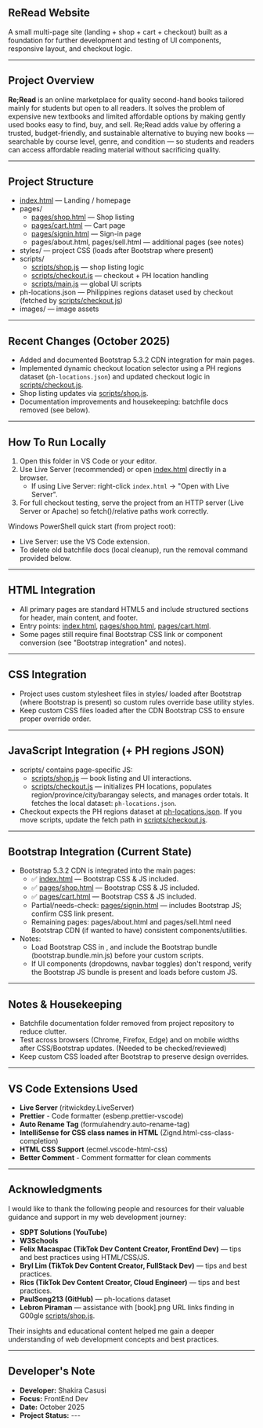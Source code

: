 ## ReRead Website

A small multi-page site (landing + shop + cart + checkout) built as a foundation for further development and testing of UI components, responsive layout, and checkout logic.

---

## Project Overview

**Re;Read** is an online marketplace for quality second-hand books tailored mainly for students but open to all readers. It solves the problem of expensive new textbooks and limited affordable options by making gently used books easy to find, buy, and sell. Re;Read adds value by offering a trusted, budget-friendly, and sustainable alternative to buying new books — searchable by course level, genre, and condition — so students and readers can access affordable reading material without sacrificing quality.

---

## Project Structure

- [index.html](index.html) — Landing / homepage
- pages/
  - [pages/shop.html](pages/shop.html) — Shop listing
  - [pages/cart.html](pages/cart.html) — Cart page
  - [pages/signin.html](pages/signin.html) — Sign-in page
  - pages/about.html, pages/sell.html — additional pages (see notes)
- styles/ — project CSS (loads after Bootstrap where present)
- scripts/
  - [scripts/shop.js](scripts/shop.js) — shop listing logic
  - [scripts/checkout.js](scripts/checkout.js) — checkout + PH location handling
  - [scripts/main.js](scripts/main.js) — global UI scripts
- ph-locations.json — Philippines regions dataset used by checkout (fetched by [scripts/checkout.js](scripts/checkout.js))
- images/ — image assets

---

## Recent Changes (October 2025)

- Added and documented Bootstrap 5.3.2 CDN integration for main pages.
- Implemented dynamic checkout location selector using a PH regions dataset (`ph-locations.json`) and updated checkout logic in [scripts/checkout.js](scripts/checkout.js).
- Shop listing updates via [scripts/shop.js](scripts/shop.js).
- Documentation improvements and housekeeping: batchfile docs removed (see below).

---

## How To Run Locally

1. Open this folder in VS Code or your editor.
2. Use Live Server (recommended) or open [index.html](index.html) directly in a browser.
   - If using Live Server: right-click `index.html` → "Open with Live Server".
3. For full checkout testing, serve the project from an HTTP server (Live Server or Apache) so fetch()/relative paths work correctly.

Windows PowerShell quick start (from project root):

- Live Server: use the VS Code extension.
- To delete old batchfile docs (local cleanup), run the removal command provided below.

---

## HTML Integration

- All primary pages are standard HTML5 and include structured sections for header, main content, and footer.
- Entry points: [index.html](index.html), [pages/shop.html](pages/shop.html), [pages/cart.html](pages/cart.html).
- Some pages still require final Bootstrap CSS link or component conversion (see "Bootstrap integration" and notes).

---

## CSS Integration

- Project uses custom stylesheet files in styles/ loaded after Bootstrap (where Bootstrap is present) so custom rules override base utility styles.
- Keep custom CSS files loaded after the CDN Bootstrap CSS to ensure proper override order.

---

## JavaScript Integration (+ PH regions JSON)

- scripts/ contains page-specific JS:
  - [scripts/shop.js](scripts/shop.js) — book listing and UI interactions.
  - [scripts/checkout.js](scripts/checkout.js) — initializes PH locations, populates region/province/city/barangay selects, and manages order totals. It fetches the local dataset: `ph-locations.json`.
- Checkout expects the PH regions dataset at [ph-locations.json](ph-locations.json). If you move scripts, update the fetch path in [scripts/checkout.js](scripts/checkout.js).

---

## Bootstrap Integration (Current State)

- Bootstrap 5.3.2 CDN is integrated into the main pages:
  - ✅ [index.html](index.html) — Bootstrap CSS & JS included.
  - ✅ [pages/shop.html](pages/shop.html) — Bootstrap CSS & JS included.
  - ✅ [pages/cart.html](pages/cart.html) — Bootstrap CSS & JS included.
  - Partial/needs-check: [pages/signin.html](pages/signin.html) — includes Bootstrap JS; confirm CSS link present.
  - Remaining pages: pages/about.html and pages/sell.html need Bootstrap CDN (if wanted to have) consistent components/utilities.
- Notes:
  - Load Bootstrap CSS in <head>, and include the Bootstrap bundle (bootstrap.bundle.min.js) before your custom scripts.
  - If UI components (dropdowns, navbar toggles) don't respond, verify the Bootstrap JS bundle is present and loads before custom JS.

---

## Notes & Housekeeping

- Batchfile documentation folder removed from project repository to reduce clutter.
- Test across browsers (Chrome, Firefox, Edge) and on mobile widths after CSS/Bootstrap updates. (Needed to be checked/reviewed)
- Keep custom CSS loaded after Bootstrap to preserve design overrides.

---

## VS Code Extensions Used

- **Live Server** (ritwickdey.LiveServer)
- **Prettier** - Code formatter (esbenp.prettier-vscode)
- **Auto Rename Tag** (formulahendry.auto-rename-tag)
- **IntelliSense for CSS class names in HTML** (Zignd.html-css-class-completion)
- **HTML CSS Support** (ecmel.vscode-html-css)
- **Better Comment** - Comment formatter for clean comments

---

## Acknowledgments

I would like to thank the following people and resources for their valuable guidance and support in my web development journey:

- **SDPT Solutions (YouTube)**
- **W3Schools**
- **Felix Macaspac (TikTok Dev Content Creator, FrontEnd Dev)** — tips and best practices using HTML/CSS/JS.
- **Bryl Lim (TikTok Dev Content Creator, FullStack Dev)** — tips and best practices.
- **Rics (TikTok Dev Content Creator, Cloud Engineer)** — tips and best practices.
- **PaulSong213 (GitHub)** — ph-locations dataset
- **Lebron Piraman** — assistance with [book].png URL links finding in G00gle [scripts/shop.js](scripts/shop.js).

Their insights and educational content helped me gain a deeper understanding of web development concepts and best practices.

---

## Developer's Note

- **Developer:** Shakira Casusi
- **Focus:** FrontEnd Dev
- **Date:** October 2025
- **Project Status:** ---
